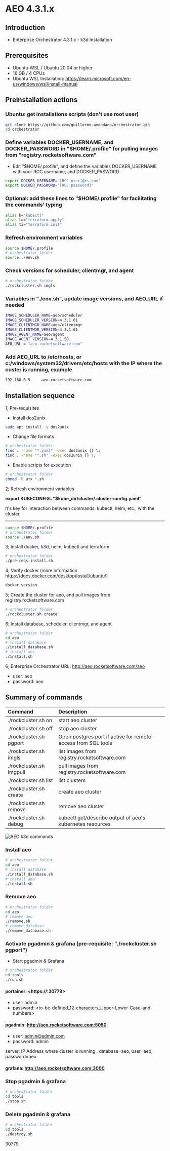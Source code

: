 # AEO 4.3.1.x

## Introduction

- Enterprise Orchestrator 4.3.1.x - k3d installation

## Prerequisites

- Ubuntu-WSL / Ubuntu 20.04 or higher
- 16 GB / 4 CPUs
- Ubuntu WSL Installation: <https://learn.microsoft.com/en-us/windows/wsl/install-manual>

## Preinstallation actions

### Ubuntu: get installations scripts (don't use root user)

```bash
git clone https://github.com/guillermo-avendano/orchestrator.git
cd orchestrator
```

### Define variables DOCKER_USERNAME, and DOCKER_PASSWORD in "$HOME/.profile" for pulling images from "registry.rocketsoftware.com"

- Edit "$HOME/.profile", and define the variables DOCKER_USERNAME with your RCC username, and DOCKER_PASWORD

```bash
export DOCKER_USERNAME="[RCC user]@rs.com"
export DOCKER_PASSWORD="[RCC password]"
```

### Optional: add these lines to "$HOME/.profile" for facilitating the commands' typing

```bash
alias k="kubectl"
alias ta="terraform apply"
alias ti="terraform init"
```

### Refresh environment variables

```bash
source $HOME/.profile
# orchestrator folder
source ./env.sh
```

### Check versions for scheduler, clientmgr, and agent

```bash
# orchestrator folder
./rockcluster.sh imgls
```

### Variables in "./env.sh", update image versions, and AEO_URL if needed

```bash
IMAGE_SCHEDULER_NAME=aeo/scheduler
IMAGE_SCHEDULER_VERSION=4.3.1.61
IMAGE_CLIENTMGR_NAME=aeo/clientmgr
IMAGE_CLIENTMGR_VERSION=4.3.1.61
IMAGE_AGENT_NAME=aeo/agent
IMAGE_AGENT_VERSION=4.3.1.58
AEO_URL = "aeo.rocketsoftware.com"
```

### Add AEO_URL to /etc/hosts, or c:/windows/system32/drivers/etc/hosts with the IP where the custer is running, example

```bash
192.168.0.5     aeo.rocketsoftware.com
```

## Installation sequence

1; Pre-requisites

- Install dos2unix

```bash
sudo apt install -y dos2unix
```

- Change file formats

```bash
# orchestrator folder
find . -name "*.yaml" -exec dos2unix {} \;
find . -name "*.sh" -exec dos2unix {} \;
```

- Enable scripts for execution

```bash
# orchestrator folder
chmod -R u+x *.sh
```

2; Refresh environment variables

**export KUBECONFIG="$kube_dir/cluster/.cluster-config.yaml"**

It's key for interaction between commands: kubectl, helm, etc., with the cluster.
***

```bash
source $HOME/.profile
# orchestrator folder
source ./env.sh
```

3; Install docker, k3d, helm, kubectl and terraform

```bash
# orchestrator folder
./pre-reqs-install.sh
```

4; Verify docker (more information <https://docs.docker.com/desktop/install/ubuntu/>)

```bash
docker version
```

5; Create the cluster for aeo, and pull images from registry.rocketsoftware.com

```bash
# orchestrator folder
./rockcluster.sh create
```

6; Install database, scheduler, clientmgr, and agent

```bash
# orchestrator folder
cd aeo
# install database
./install_database.sh
# install aeo
./install.sh
```

6; Enterprise Orchestrator URL: <http://aeo.rocketsoftware.com/aeo>

- user: aeo
- password: aeo

## Summary of commands

| Command | Description |
|:---|:---|
| ./rockcluster.sh on | start aeo cluster |
| ./rockcluster.sh off | stop aeo cluster |
| ./rockcluster.sh pgport | Open postgres port if active for remote access from SQL tools |
| ./rockcluster.sh imgls | list images from registry.rocketsoftware.com |
| ./rockcluster.sh imgpull | pull images from registry.rocketsoftware.com |
| ./rockcluster.sh list | list clusters |
| ./rockcluster.sh create | create aeo cluster |
| ./rockcluster.sh remove | remove aeo cluster |
| ./rockcluster.sh debug | kubectl get/describe output of aeo's kubernetes resources |

![AEO k3d commands](common/aeo_k3d_stack.png)

### Install aeo

```bash
# orchestrator folder
cd aeo
# install database
./install_database.sh
# install aeo
./install.sh
```

### Remove aeo

```bash
# orchestrator folder
cd aeo
# remove aeo
./remove.sh
# remove database
./remove_database.sh
```

### Activate pgadmin & grafana (pre-requisite: "./rockcluster.sh pgport")

- Start pgadmin & Grafana

```bash
# orchestrator folder
cd tools
./run.sh
```

#### portainer: <https://<server-ip>:30779>
- user: admin
- password: <to-be-defined_12-characters_Upper-Lower-Case-and-numbers>

#### pgadmin: <http://aeo.rocketsoftware.com:5050>

- user: <admin@admin.com>
- password: admin

server: IP Address where cluster is running , database=aeo, user=aeo, password=aeo

#### grafana: <http://aeo.rocketsoftware.com:3000>

### Stop pgadmin & grafana

```bash
# orchestrator folder
cd tools
./stop.sh
```

### Delete pgadmin & grafana

```bash
# orchestrator folder
cd tools
./destroy.sh
```


30779
